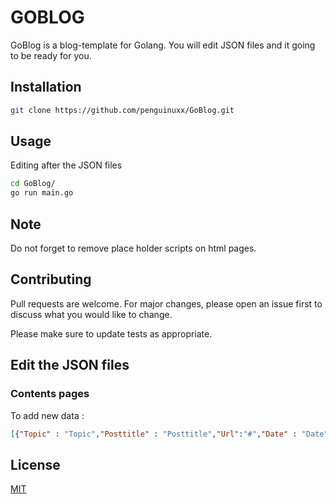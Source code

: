 # GOBLOG

GoBlog is a blog-template for Golang. You will  edit JSON files and it going to be ready for you.

## Installation


```bash
git clone https://github.com/penguinuxx/GoBlog.git
```

## Usage
Editing after the JSON files 
```bash
cd GoBlog/
go run main.go
```

## Note 
Do not forget to remove place holder scripts on html pages.

## Contributing

Pull requests are welcome. For major changes, please open an issue first
to discuss what you would like to change.

Please make sure to update tests as appropriate.

## Edit the JSON files

### Contents pages
To add new data :
```json
[{"Topic" : "Topic","Posttitle" : "Posttitle","Url":"#","Date" : "Date","ContextText" : "ContextText"},{"NEW DATA"}]
```


## License

[MIT](https://choosealicense.com/licenses/mit/)
